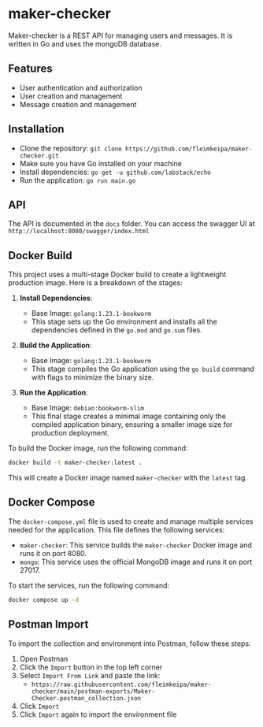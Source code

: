 # maker-checker

Maker-checker is a REST API for managing users and messages. It is written in Go and uses the mongoDB database.

## Features

- User authentication and authorization
- User creation and management
- Message creation and management

## Installation

- Clone the repository: `git clone https://github.com/fleimkeipa/maker-checker.git`
- Make sure you have Go installed on your machine
- Install dependencies: `go get -u github.com/labstack/echo`
- Run the application: `go run main.go`

## API

The API is documented in the `docs` folder. You can access the swagger UI at `http://localhost:8080/swagger/index.html`

## Docker Build

This project uses a multi-stage Docker build to create a lightweight production image. Here is a breakdown of the stages:

1. **Install Dependencies**:
   - Base Image: `golang:1.23.1-bookworm`
   - This stage sets up the Go environment and installs all the dependencies defined in the `go.mod` and `go.sum` files.

2. **Build the Application**:
   - Base Image: `golang:1.23.1-bookworm`
   - This stage compiles the Go application using the `go build` command with flags to minimize the binary size.

3. **Run the Application**:
   - Base Image: `debian:bookworm-slim`
   - This final stage creates a minimal image containing only the compiled application binary, ensuring a smaller image size for production deployment.

To build the Docker image, run the following command:

```bash
docker build -t maker-checker:latest .
```

This will create a Docker image named `maker-checker` with the `latest` tag.

## Docker Compose

The `docker-compose.yml` file is used to create and manage multiple services needed for the application. This file defines the following services:

- `maker-checker`: This service builds the `maker-checker` Docker image and runs it on port 8080.
- `mongo`: This service uses the official MongoDB image and runs it on port 27017.

To start the services, run the following command:

```bash
docker compose up -d
```

## Postman Import

To import the collection and environment into Postman, follow these steps:

1. Open Postman
2. Click the `Import` button in the top left corner
3. Select `Import From Link` and paste the link:
   - `https://raw.githubusercontent.com/fleimkeipa/maker-checker/main/postman-exports/Maker-Checker.postman_collection.json`
4. Click `Import`
5. Click `Import` again to import the environment file
